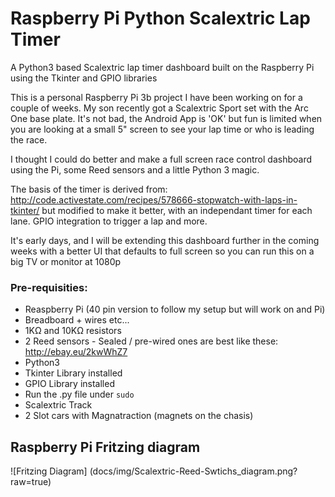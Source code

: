 # Raspberry Pi Python Scalextric Lap Timer
A Python3 based Scalextric lap timer dashboard built on the Raspberry Pi using the Tkinter and GPIO libraries

This is a personal Raspberry Pi 3b project I have been working on for a couple of weeks. My son recently got a Scalextric Sport set with the Arc One base plate. It's not bad, the Android App is 'OK' but fun is limited when you are looking at a small 5" screen to see your lap time or who is leading the race.

I thought I could do better and make a full screen race control dashboard using the Pi, some Reed sensors and a little Python 3 magic.

The basis of the timer is derived from: http://code.activestate.com/recipes/578666-stopwatch-with-laps-in-tkinter/ but modified to make it better, with an independant timer for each lane. GPIO integration to trigger a lap and more.

It's early days, and I will be extending this dashboard further in the coming weeks with a better UI that defaults to full screen so you can run this on a big TV or monitor at 1080p

### Pre-requisities:
* Reaspberry Pi (40 pin version to follow my setup but will work on and Pi)
* Breadboard + wires etc...
* 1KΩ and 10KΩ resistors
* 2 Reed sensors - Sealed / pre-wired ones are best like these: http://ebay.eu/2kwWhZ7
* Python3
* Tkinter Library installed
* GPIO Library installed
* Run the .py file under `sudo`
* Scalextric Track
* 2 Slot cars with Magnatraction (magnets on the chasis)

## Raspberry Pi Fritzing diagram
![Fritzing Diagram]
(docs/img/Scalextric-Reed-Swtichs_diagram.png?raw=true)
